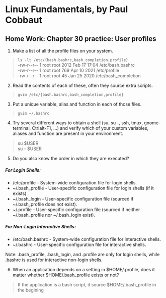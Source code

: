 # Linux Fundamentals, by Paul Cobbaut
## Home Work: Chapter 30 practice: User profiles

   
1. Make a list of all the profile files on your system.

> `ls -lt /etc/{bash.bashrc,bash_completion,profile}`   
>      -rw-r--r-- 1 root root 2012 Feb 17 17:04 /etc/bash.bashrc   
>      -rw-r--r-- 1 root root  769 Apr 10  2021 /etc/profile   
>      -rw-r--r-- 1 root root   45 Jan 25  2020 /etc/bash_completion   

2. Read the contents of each of these, often they source extra scripts.

>  `gvim /etc/{bash.bashrc,bash_completion,profile}`

3. Put a unique variable, alias and function in each of those files.

>  `gvim ~/.bashrc`

4. Try several different ways to obtain a shell (su, su -, ssh, tmux, gnome-terminal, Ctrlalt-F1, ...) and verify which of your custom variables, aliases and function are present in
your environment.

> su   $USER  
> su - $USER

5. Do you also know the order in which they are executed?

##### For Login Shells:
- /etc/profile - System-wide configuration file for login shells.
- ~/.bash_profile - User-specific configuration file for login shells (if it exists).
- ~/.bash_login - User-specific configuration file (sourced if ~/.bash_profile does not exist).
- ~/.profile - User-specific configuration file (sourced if neither ~/.bash_profile nor ~/.bash_login exist).

##### For Non-Login Interactive Shells:
- /etc/bash.bashrc - System-wide configuration file for interactive shells.
- ~/.bashrc - User-specific configuration file for interactive shells.  

Note: .bash_profile, .bash_login, and .profile are only for login shells, while .bashrc is used for interactive non-login shells.

6. When an application depends on a setting in $HOME/.profile, does it matter whether $HOME/.bash_profile exists or not?   

> If the application is a bash script, it source $HOME/.bash_profile in the begining


